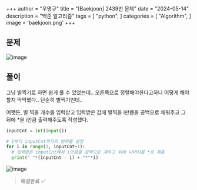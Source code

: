 +++
author = "우명규"
title = "[Baekjoon] 2439번 문제"
date = "2024-05-14"
description = "백준 알고리즘"
tags = [
    "python",
]
categories = [
    "Algorithm",
]
image = 'baekjoon.png'
+++

<!--more-->

## 문제

![image](https://github.com/myeongcode/myeongcode.github.io/assets/67165016/8f3b9705-b0b6-4776-b837-bfd7eee915c1)

## 풀이

그냥 별찍기로 하면 쉽게 풀 수 있었는데.. 오른쪽으로 정렬해야한다고하니 어떻게 해야할지 막막했다.. 단순히 별찍기인데..

어쨋든, 별 찍을 개수를 입력받고 입력받은 값에 별찍을 i만큼을 공백으로 채워주고 그 뒤에 \*을 i만큼 출력해주도록 작성했다.

```python
inputCnt = int(input())

# 1부터 inputCnt까지의 범위를 설정
for i in range(1, inputCnt+1):
  # 입력받은 inputCnt에서 i만큼을 공백으로 채우고 뒤에 나머지를 *로 채움
  print(" "*(inputCnt - i) + "*"*i)
```

![image](https://github.com/myeongcode/myeongcode.github.io/assets/67165016/acde7640-e912-4566-b1cf-557738e148c2)

> 해결완료 ✅
